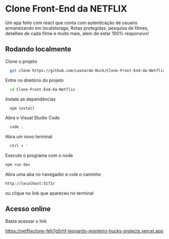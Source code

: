 
# Clone Front-End da NETFLIX

Um app feito com react que conta com autenticação de usuario armanezando em localstorage, Rotas protegidas, pesquisa de filmes, detalhes de cada filme e muito mais, alem de estar 100% responsivo!



## Rodando localmente

Clone o projeto

```bash
  git clone https://github.com/Leonardo-Huck/Clone-Front-End-da-Netflix.git
```

Entre no diretório do projeto

```bash
  cd Clone-Front-End-da-Netflix
```

Instale as dependências

```bash
  npm install
```

Abra o Visual Studio Code
```bash
  code .
```

Abra um novo terminal
```bash
  ctrl + '
```

Execute o programa com o node
```bash
npm run dev
```

Abra uma aba no navegador e cole o caminho
```bash
http://localhost:5173/
```
ou clique no link que apareceu no terminal



## Acesso online

Basta acessar o link

https://netflixclone-feh7g5rhf-leonardo-monteiro-hucks-projects.vercel.app